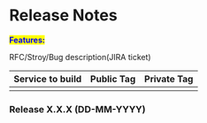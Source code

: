 # Release Notes



<mark style="color:blue;">**Features:**</mark>

RFC/Stroy/Bug description(JIRA ticket)



| Service to build | Public Tag | Private Tag |
| ---------------- | ---------- | ----------- |
|                  |            |             |



### Release X.X.X (DD-MM-YYYY)



